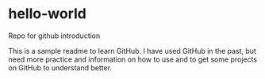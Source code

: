# hello-world
Repo for github introduction


This is a sample readme to learn GitHub. I have used GitHub in the past, but need more practice and information on how to use and to get some projects on GitHub to understand better.
